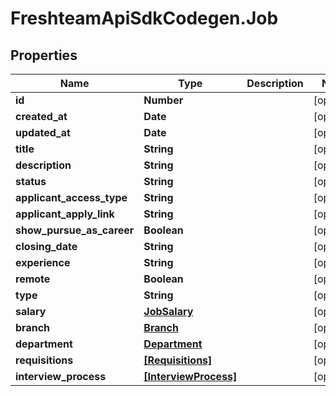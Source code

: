 # FreshteamApiSdkCodegen.Job

## Properties

| Name                      | Type                                          | Description | Notes      |
| ------------------------- | --------------------------------------------- | ----------- | ---------- |
| **id**                    | **Number**                                    |             | [optional] |
| **created_at**            | **Date**                                      |             | [optional] |
| **updated_at**            | **Date**                                      |             | [optional] |
| **title**                 | **String**                                    |             | [optional] |
| **description**           | **String**                                    |             | [optional] |
| **status**                | **String**                                    |             | [optional] |
| **applicant_access_type** | **String**                                    |             | [optional] |
| **applicant_apply_link**  | **String**                                    |             | [optional] |
| **show_pursue_as_career** | **Boolean**                                   |             | [optional] |
| **closing_date**          | **String**                                    |             | [optional] |
| **experience**            | **String**                                    |             | [optional] |
| **remote**                | **Boolean**                                   |             | [optional] |
| **type**                  | **String**                                    |             | [optional] |
| **salary**                | [**JobSalary**](JobSalary.md)                 |             | [optional] |
| **branch**                | [**Branch**](Branch.md)                       |             | [optional] |
| **department**            | [**Department**](Department.md)               |             | [optional] |
| **requisitions**          | [**[Requisitions]**](Requisitions.md)         |             | [optional] |
| **interview_process**     | [**[InterviewProcess]**](InterviewProcess.md) |             | [optional] |
